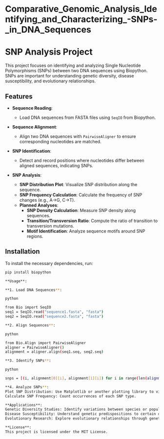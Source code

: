 # Comparative_Genomic_Analysis_Identifying_and_Characterizing_-SNPs-_in_DNA_Sequences

# SNP Analysis Project

This project focuses on identifying and analyzing Single Nucleotide Polymorphisms (SNPs) between two DNA sequences using Biopython. SNPs are important for understanding genetic diversity, disease susceptibility, and evolutionary relationships.

## Features

- **Sequence Reading**: 
  - Load DNA sequences from FASTA files using `SeqIO` from Biopython.

- **Sequence Alignment**: 
  - Align two DNA sequences with `PairwiseAligner` to ensure corresponding nucleotides are matched.

- **SNP Identification**: 
  - Detect and record positions where nucleotides differ between aligned sequences, indicating SNPs.

- **SNP Analysis**: 
  - **SNP Distribution Plot**: Visualize SNP distribution along the sequence.
  - **SNP Frequency Calculation**: Calculate the frequency of SNP changes (e.g., A->G, C->T).
  - **Planned Analyses**: 
    - **SNP Density Calculation**: Measure SNP density along sequences.
    - **Transition/Transversion Ratio**: Compute the ratio of transition to transversion mutations.
    - **Motif Identification**: Analyze sequence motifs around SNP regions.

## Installation

To install the necessary dependencies, run:

```bash
pip install biopython

**Usage**:

**1. Load DNA Sequences**:

python

from Bio import SeqIO
seq1 = SeqIO.read("sequence1.fasta", "fasta")
seq2 = SeqIO.read("sequence2.fasta", "fasta")

**2. Align Sequences**:

python

from Bio.Align import PairwiseAligner
aligner = PairwiseAligner()
alignment = aligner.align(seq1.seq, seq2.seq)

**3. Identify SNPs**:

python

snps = [(i, alignment[0][i], alignment[1][i]) for i in range(len(alignment[0])) if alignment[0][i] != alignment[1][i]]

**4. Analyze SNPs**:
Plot SNP Distribution: Use Matplotlib or another plotting library to visualize SNPs along the sequence.
Calculate SNP Frequency: Count occurrences of each SNP type.

**Applications**:
Genetic Diversity Studies: Identify variations between species or populations.
Disease Susceptibility: Understand genetic predispositions to certain diseases.
Evolutionary Research: Explore evolutionary relationships through genetic differences.

**License**:
This project is licensed under the MIT License.
